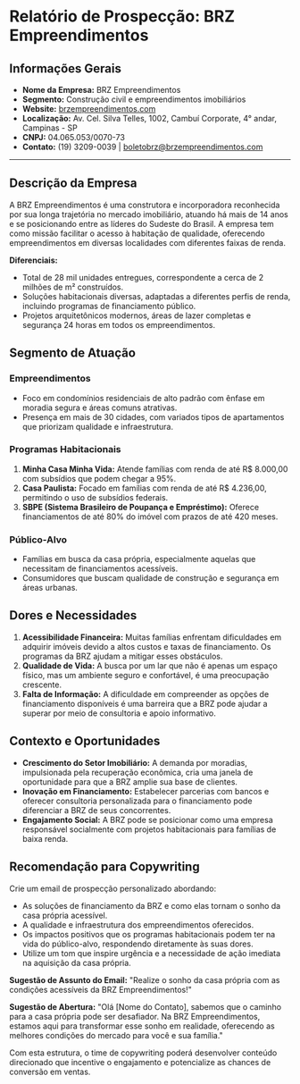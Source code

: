# Relatório de Prospecção: BRZ Empreendimentos

## Informações Gerais
- **Nome da Empresa:** BRZ Empreendimentos
- **Segmento:** Construção civil e empreendimentos imobiliários
- **Website:** [brzempreendimentos.com](https://www.brzempreendimentos.com)
- **Localização:** Av. Cel. Silva Telles, 1002, Cambuí Corporate, 4° andar, Campinas - SP
- **CNPJ:** 04.065.053/0070-73
- **Contato:** (19) 3209-0039 | boletobrz@brzempreendimentos.com

---

## Descrição da Empresa
A BRZ Empreendimentos é uma construtora e incorporadora reconhecida por sua longa trajetória no mercado imobiliário, atuando há mais de 14 anos e se posicionando entre as líderes do Sudeste do Brasil. A empresa tem como missão facilitar o acesso à habitação de qualidade, oferecendo empreendimentos em diversas localidades com diferentes faixas de renda.

**Diferenciais:**
- Total de 28 mil unidades entregues, correspondente a cerca de 2 milhões de m² construídos.
- Soluções habitacionais diversas, adaptadas a diferentes perfis de renda, incluindo programas de financiamento público.
- Projetos arquitetônicos modernos, áreas de lazer completas e segurança 24 horas em todos os empreendimentos.

## Segmento de Atuação
### Empreendimentos
- Foco em condomínios residenciais de alto padrão com ênfase em moradia segura e áreas comuns atrativas.
- Presença em mais de 30 cidades, com variados tipos de apartamentos que priorizam qualidade e infraestrutura.

### Programas Habitacionais
1. **Minha Casa Minha Vida:** Atende famílias com renda de até R$ 8.000,00 com subsídios que podem chegar a 95%.
2. **Casa Paulista:** Focado em famílias com renda de até R$ 4.236,00, permitindo o uso de subsídios federais.
3. **SBPE (Sistema Brasileiro de Poupança e Empréstimo):** Oferece financiamentos de até 80% do imóvel com prazos de até 420 meses.

### Público-Alvo
- Famílias em busca da casa própria, especialmente aquelas que necessitam de financiamentos acessíveis.
- Consumidores que buscam qualidade de construção e segurança em áreas urbanas.

## Dores e Necessidades
1. **Acessibilidade Financeira:** Muitas famílias enfrentam dificuldades em adquirir imóveis devido a altos custos e taxas de financiamento. Os programas da BRZ ajudam a mitigar esses obstáculos.
2. **Qualidade de Vida:** A busca por um lar que não é apenas um espaço físico, mas um ambiente seguro e confortável, é uma preocupação crescente.
3. **Falta de Informação:** A dificuldade em compreender as opções de financiamento disponíveis é uma barreira que a BRZ pode ajudar a superar por meio de consultoria e apoio informativo.

## Contexto e Oportunidades
- **Crescimento do Setor Imobiliário:** A demanda por moradias, impulsionada pela recuperação econômica, cria uma janela de oportunidade para que a BRZ amplie sua base de clientes.
- **Inovação em Financiamento:** Estabelecer parcerias com bancos e oferecer consultoria personalizada para o financiamento pode diferenciar a BRZ de seus concorrentes.
- **Engajamento Social:** A BRZ pode se posicionar como uma empresa responsável socialmente com projetos habitacionais para famílias de baixa renda.

## Recomendação para Copywriting
Crie um email de prospecção personalizado abordando:
- As soluções de financiamento da BRZ e como elas tornam o sonho da casa própria acessível.
- A qualidade e infraestrutura dos empreendimentos oferecidos.
- Os impactos positivos que os programas habitacionais podem ter na vida do público-alvo, respondendo diretamente às suas dores.
- Utilize um tom que inspire urgência e a necessidade de ação imediata na aquisição da casa própria.

**Sugestão de Assunto do Email:** "Realize o sonho da casa própria com as condições acessíveis da BRZ Empreendimentos!"

**Sugestão de Abertura:**
"Olá [Nome do Contato], sabemos que o caminho para a casa própria pode ser desafiador. Na BRZ Empreendimentos, estamos aqui para transformar esse sonho em realidade, oferecendo as melhores condições do mercado para você e sua família."

Com esta estrutura, o time de copywriting poderá desenvolver conteúdo direcionado que incentive o engajamento e potencialize as chances de conversão em ventas.